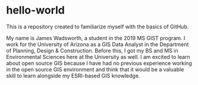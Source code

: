 # hello-world
This is a repository created to familiarize myself with the basics of GitHub.

My name is James Wadsworth, a student in the 2019 MS GIST program. I work for the University of Arizona as a GIS Data Analyst in the Department of Planning, Design & Construction. Before this, I got my BS and MS in Environmental Sciences here at the University as well. I am excited to learn about open source GIS because I have had no previous experience working in the open source GIS environment and think that it would be a valuable skill to learn alongside my ESRI-based GIS knowledge.
